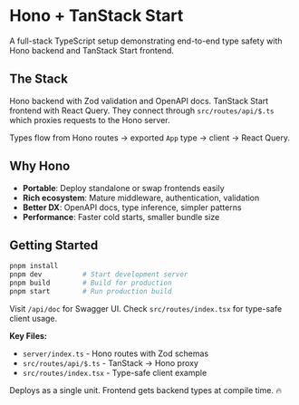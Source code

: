# Hono + TanStack Start

A full-stack TypeScript setup demonstrating end-to-end type safety with Hono backend and TanStack Start frontend.

## The Stack

Hono backend with Zod validation and OpenAPI docs. TanStack Start frontend with React Query. They connect through `src/routes/api/$.ts` which proxies requests to the Hono server.

Types flow from Hono routes → exported `App` type → client → React Query.

## Why Hono

- **Portable**: Deploy standalone or swap frontends easily
- **Rich ecosystem**: Mature middleware, authentication, validation
- **Better DX**: OpenAPI docs, type inference, simpler patterns
- **Performance**: Faster cold starts, smaller bundle size

## Getting Started

```bash
pnpm install
pnpm dev          # Start development server
pnpm build        # Build for production
pnpm start        # Run production build
```

Visit `/api/doc` for Swagger UI. Check `src/routes/index.tsx` for type-safe client usage.

**Key Files:**
- `server/index.ts` - Hono routes with Zod schemas
- `src/routes/api/$.ts` - TanStack → Hono proxy
- `src/routes/index.tsx` - Type-safe client example

Deploys as a single unit. Frontend gets backend types at compile time. 🔥

